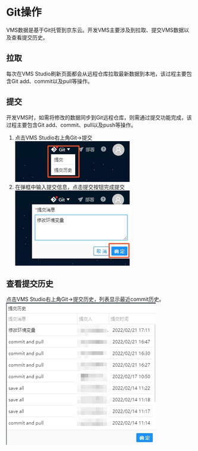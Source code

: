 # Git操作
VMS数据是基于Git托管到京东云。开发VMS主要涉及到拉取、提交VMS数据以及查看提交历史。

## 拉取
每次在VMS Studio刷新页面都会从远程仓库拉取最新数据到本地，该过程主要包含Git add、commit以及pull等操作。
## 提交
开发VMS时，如需将修改的数据同步到Git远程仓库，则需通过提交功能完成，该过程主要包含Git add、commit、pull以及push等操作。
1. 点击VMS Studio右上角Git→提交  
![Git提交](../../../../../image/Starlink/dev/git-push1.png)
2. 在弹框中输入提交信息，点击提交按钮完成提交  
![Git提交](../../../../../image/Starlink/dev/git-push2.png)
## 查看提交历史
点击VMS Studio右上角Git→提交历史，列表显示最近commit历史。  
![Git提交历史](../../../../../image/Starlink/dev/git-commit-history.png)

